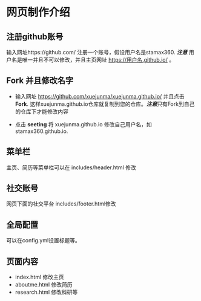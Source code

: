 # 网页制作介绍

## 注册github账号
输入网址https://github.com/ 注册一个账号，假设用户名是stamax360. ***注意*** 用户名是唯一并且不可以修改，并且主页网址 https://用户名.github.io/ 。 

## Fork 并且修改名字

- 输入网址 https://github.com/xuejunma/xuejunma.github.io/ 并且点击 **Fork**. 这样xuejunma.github.io仓库就复制到您的仓库。***注意***只有Fork到自己的仓库下才能修改内容

- 点击 **seeting**  将 xuejunma.github.io 修改自己用户名，如 stamax360.github.io. 



## 菜单栏
主页、简历等菜单栏可以在 includes/header.html 修改

## 社交账号
网页下面的社交平台  includes/footer.html修改

## 全局配置
可以在config.yml设置标题等。

## 页面内容
* index.html 修改主页
* aboutme.html 修改简历
* research.html 修改科研等




